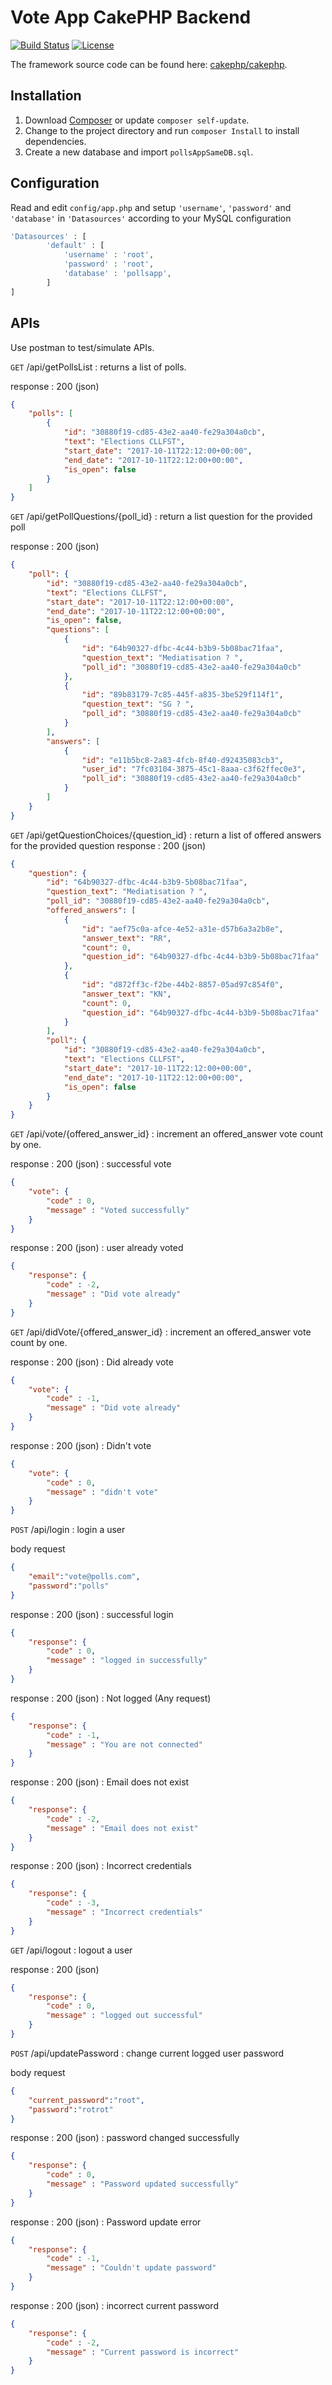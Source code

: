 # Vote App CakePHP Backend

[![Build Status](https://img.shields.io/travis/cakephp/app/master.svg?style=flat-square)](https://travis-ci.org/cakephp/app)
[![License](https://img.shields.io/packagist/l/cakephp/app.svg?style=flat-square)](https://packagist.org/packages/cakephp/app)

The framework source code can be found here: [cakephp/cakephp](https://github.com/cakephp/cakephp).

## Installation

1. Download [Composer](https://getcomposer.org/doc/00-intro.md) or update `composer self-update`.
2. Change to the project directory and run `composer Install` to install 
dependencies.
3. Create a new database and import `pollsAppSameDB.sql`.

## Configuration

Read and edit `config/app.php` and setup `'username'`, `'password'` and `'database'` in `'Datasources'` according to your MySQL configuration

```php
'Datasources' : [
        'default' : [
            'username' : 'root',
            'password' : 'root',
            'database' : 'pollsapp',
        ]
]           
```

## APIs

Use postman to test/simulate APIs.

`GET` /api/getPollsList : returns a list of polls.

response : 200 (json)
````json
{
    "polls": [
        {
            "id": "30880f19-cd85-43e2-aa40-fe29a304a0cb",
            "text": "Elections CLLFST",
            "start_date": "2017-10-11T22:12:00+00:00",
            "end_date": "2017-10-11T22:12:00+00:00",
            "is_open": false
        }
    ]
}
````

`GET` /api/getPollQuestions/{poll_id} : return a list question for the provided poll

response : 200 (json)
```json
{
    "poll": {
        "id": "30880f19-cd85-43e2-aa40-fe29a304a0cb",
        "text": "Elections CLLFST",
        "start_date": "2017-10-11T22:12:00+00:00",
        "end_date": "2017-10-11T22:12:00+00:00",
        "is_open": false,
        "questions": [
            {
                "id": "64b90327-dfbc-4c44-b3b9-5b08bac71faa",
                "question_text": "Mediatisation ? ",
                "poll_id": "30880f19-cd85-43e2-aa40-fe29a304a0cb"
            },
            {
                "id": "89b83179-7c85-445f-a835-3be529f114f1",
                "question_text": "SG ? ",
                "poll_id": "30880f19-cd85-43e2-aa40-fe29a304a0cb"
            }
        ],
        "answers": [
            {
                "id": "e11b5bc8-2a83-4fcb-8f40-d92435083cb3",
                "user_id": "7fc03104-3875-45c1-8aaa-c3f62ffec0e3",
                "poll_id": "30880f19-cd85-43e2-aa40-fe29a304a0cb"
            }
        ]
    }
}
```


`GET` /api/getQuestionChoices/{question_id} : return a list of offered answers for the provided question
response : 200 (json)
```json
{
    "question": {
        "id": "64b90327-dfbc-4c44-b3b9-5b08bac71faa",
        "question_text": "Mediatisation ? ",
        "poll_id": "30880f19-cd85-43e2-aa40-fe29a304a0cb",
        "offered_answers": [
            {
                "id": "aef75c0a-afce-4e52-a31e-d57b6a3a2b8e",
                "answer_text": "RR",
                "count": 0,
                "question_id": "64b90327-dfbc-4c44-b3b9-5b08bac71faa"
            },
            {
                "id": "d872ff3c-f2be-44b2-8857-05ad97c854f0",
                "answer_text": "KN",
                "count": 0,
                "question_id": "64b90327-dfbc-4c44-b3b9-5b08bac71faa"
            }
        ],
        "poll": {
            "id": "30880f19-cd85-43e2-aa40-fe29a304a0cb",
            "text": "Elections CLLFST",
            "start_date": "2017-10-11T22:12:00+00:00",
            "end_date": "2017-10-11T22:12:00+00:00",
            "is_open": false
        }
    }
}
```

`GET` /api/vote/{offered_answer_id} : increment an offered_answer vote count by one.

response : 200 (json) : successful vote

```json
{
    "vote": {
        "code" : 0,
        "message" : "Voted successfully"
    }
}
```
response : 200 (json) : user already voted
```json
{
    "response": {
        "code" : -2,
        "message" : "Did vote already"
    }
}
```
`GET` /api/didVote/{offered_answer_id} : increment an offered_answer vote count by one.
    
response : 200 (json) : Did already vote

```json
{
    "vote": {
        "code" : -1,
        "message" : "Did vote already"
    }
}
```

response : 200 (json) : Didn't vote
```json
{
    "vote": {
        "code" : 0,
        "message" : "didn't vote"
    }
}
```

`POST` /api/login : login a user

body request

```json
{
	"email":"vote@polls.com",
	"password":"polls"
}
```

response : 200 (json) : successful login

```json
{
    "response": {
        "code" : 0,
        "message" : "logged in successfully"
    }
}
```

response : 200 (json) : Not logged (Any request)

```json
{
    "response": {
        "code" : -1,
        "message" : "You are not connected"
    }
}
```

response : 200 (json) : Email does not exist

```json
{
    "response": {
        "code" : -2,
        "message" : "Email does not exist"
    }
}
```

response : 200 (json) : Incorrect credentials

```json
{
    "response": {
        "code" : -3,
        "message" : "Incorrect credentials"
    }
}
```

`GET` /api/logout : logout a user

response : 200 (json) 

```json
{
    "response": {
        "code" : 0,
        "message" : "logged out successful"
    }
}
```
`POST` /api/updatePassword : change current logged user password

body request
```json
{
	"current_password":"root",
	"password":"rotrot"
}
```

response : 200 (json) : password changed successfully
```json
{
    "response": {
        "code" : 0,
        "message" : "Password updated successfully"    
    }
}
```

response : 200 (json) : Password update error
```json
{
    "response": {
        "code" : -1,
        "message" : "Couldn't update password"    
    }
}
```

response : 200 (json) : incorrect current password
```json
{
    "response": {
        "code" : -2,
        "message" : "Current password is incorrect"
    }
}
``` 